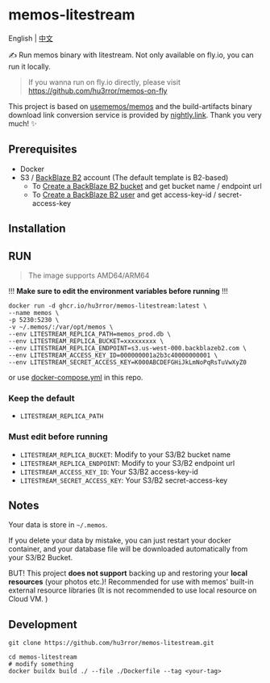 # memos-litestream

English | [中文](README_zh-CN.md)

✍️ Run memos binary with litestream. Not only available on fly.io, you can run it locally.
> If you wanna run on fly.io directly, please visit https://github.com/hu3rror/memos-on-fly

This project is based on [usememos/memos](https://github.com/usememos/memos) and the build-artifacts binary download link conversion service is provided by [nightly.link](https://github.com/oprypin/nightly.link). Thank you very much! ✨

## Prerequisites
- Docker
- S3 / [BackBlaze B2](https://www.backblaze.com/) account (The default template is B2-based)
  -  To [Create a BackBlaze B2 bucket](https://litestream.io/guides/backblaze/#create-a-bucket) and get bucket name / endpoint url
  -  To [Create a BackBlaze B2 user](https://litestream.io/guides/backblaze/#create-a-user) and get access-key-id / secret-access-key 

## Installation

## RUN
> The image supports AMD64/ARM64

!!! **Make sure to edit the environment variables before running** !!!

```shell
docker run -d ghcr.io/hu3rror/memos-litestream:latest \
--name memos \
-p 5230:5230 \
-v ~/.memos/:/var/opt/memos \
--env LITESTREAM_REPLICA_PATH=memos_prod.db \
--env LITESTREAM_REPLICA_BUCKET=xxxxxxxxx \
--env LITESTREAM_REPLICA_ENDPOINT=s3.us-west-000.backblazeb2.com \
--env LITESTREAM_ACCESS_KEY_ID=000000001a2b3c40000000001 \
--env LITESTREAM_SECRET_ACCESS_KEY=K000ABCDEFGHiJkLmNoPqRsTuVwXyZ0
```

or use [docker-compose.yml](https://github.com/hu3rror/memos-litestream/blob/main/docker-compose.yml) in this repo.

### Keep the default
- `LITESTREAM_REPLICA_PATH`

### Must edit before running
- `LITESTREAM_REPLICA_BUCKET`: Modify to your S3/B2 bucket name
- `LITESTREAM_REPLICA_ENDPOINT`: Modify to your S3/B2 endpoint url
- `LITESTREAM_ACCESS_KEY_ID`: Your S3/B2 access-key-id
- `LITESTREAM_SECRET_ACCESS_KEY`: Your S3/B2 secret-access-key

## Notes
Your data is store in `~/.memos`.

If you delete your data by mistake, you can just restart your docker container, and your database file will be downloaded automatically from your S3/B2 Bucket.

BUT! This project **does not support** backing up and restoring your **local resources** (your photos etc.)! Recommended for use with memos' built-in external resource libraries (It is not recommended to use local resource on Cloud VM. )

## Development

```shell
git clone https://github.com/hu3rror/memos-litestream.git
```

```shell
cd memos-litestream
# modify something
docker buildx build ./ --file ./Dockerfile --tag <your-tag>
```
